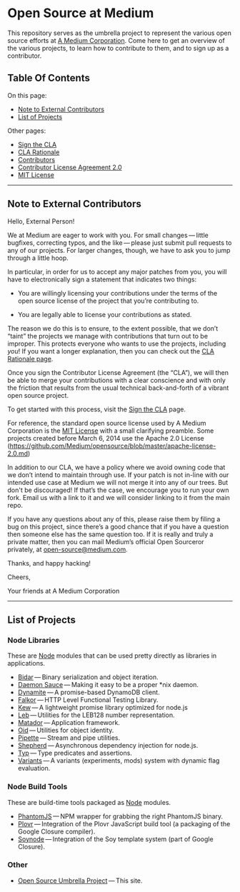 Open Source at Medium
==============================================

This repository serves as the umbrella project to represent the
various open source efforts at [A Medium Corporation](https://medium.com).
Come here to get an overview of the various projects, to learn how to
contribute to them, and to sign up as a contributor.

Table Of Contents
-----------------

On this page:

* [Note to External Contributors](#note-to-external-contributors)
* [List of Projects](#list-of-projects)

Other pages:

* [Sign the CLA](https://github.com/Medium/opensource/blob/master/sign-cla.md)
* [CLA Rationale](https://github.com/Medium/opensource/blob/master/cla-rationale.md)
* [Contributors](https://github.com/Medium/opensource/blob/master/contributors)
* [Contributor License Agreement 2.0](https://github.com/Medium/opensource/blob/master/cla-2.0.md)
* [MIT License](https://github.com/Medium/opensource/blob/master/mit-license.md)

* * * * * * * * * * * * * * * * * * * * * * * * * * * * * * * *

Note to External Contributors
-----------------------------

Hello, External Person!

We at Medium are eager to work with you. For small changes&#8201;&mdash;&#8201;little
bugfixes, correcting typos, and the like&#8201;&mdash;&#8201;please just submit pull
requests to any of our projects. For larger changes, though, we have to ask you to jump
through a little hoop.

In particular, in order for us to accept any major patches from you, you will have to
electronically sign a statement that indicates two things:

* You are willingly licensing your contributions under the terms of
  the open source license of the project that you’re contributing to.

* You are legally able to license your contributions as stated.

The reason we do this is to ensure, to the extent possible, that we don’t “taint”
the projects we manage with contributions that turn out to be improper. This protects
everyone who wants to use the projects, including *you*! If you want a longer explanation,
then you can check out the [CLA Rationale page](https://github.com/Medium/opensource/blob/master/cla-rationale.md).

Once you sign the Contributor License Agreement (the “CLA”), we will then be able to
merge your contributions with a clear conscience and with only the friction that results
from the usual technical back-and-forth of a vibrant open source project.

To get started with this process, visit the
[Sign the CLA](https://github.com/Medium/opensource/blob/master/sign-cla.md)
page.

For reference, the standard open source license used by A Medium
Corporation is the
[MIT License](https://github.com/Medium/opensource/blob/master/mit-license.md)
with a small clarifying preamble. Some projects created before March 6, 2014 use
the Apache 2.0 License (https://github.com/Medium/opensource/blob/master/apache-license-2.0.md)

In addition to our CLA, we have a policy where we avoid owning code that we don’t intend
to maintain through use. If your patch is not in-line with our intended use case
at Medium we will not merge it into any of our trees. But don't be discouraged! If
that’s the case, we encourage you to run your own fork. Email us with a link to it
and we will consider linking to it from the main repo.

If you have any questions about any of this, please raise them by
filing a bug on this project, since there’s a good chance that if you
have a question then someone else has the same question too. If it is
really and truly a private matter, then you can mail Medium’s
official Open Sourceror privately, at
[open-source@medium.com](mailto:open-source@medium.com).

Thanks, and happy hacking!

Cheers,

Your friends at A Medium Corporation

* * * * * * * * * * * * * * * * * * * * * * * * * * * * * * * *

List of Projects
----------------

### Node Libraries

These are [Node](http://nodejs.org/) modules that can be used pretty directly as
libraries in applications.

* [Bidar](https://github.com/Medium/bidar)&#8201;&mdash;&#8201;Binary serialization
  and object iteration.
* [Daemon Sauce](https://github.com/Medium/daemonsauce)&#8201;&mdash;&#8201;Making
  it easy to be a proper *nix daemon.
* [Dynamite](https://github.com/Medium/dynamite)&#8201;&mdash;&#8201;A promise-based DynamoDB client.
* [Falkor](https://github.com/Medium/falkor)&#8201;&mdash;&#8201;HTTP Level Functional
  Testing Library.
* [Kew](https://github.com/Medium/kew)&#8201;&mdash;&#8201;A lightweight promise library optimized for node.js
* [Leb](https://github.com/Medium/leb)&#8201;&mdash;&#8201;Utilities for the LEB128
  number representation.
* [Matador](https://github.com/Medium/matador)&#8201;&mdash;&#8201;Application
  framework.
* [Oid](https://github.com/Medium/oid)&#8201;&mdash;&#8201;Utilities for object
  identity.
* [Pipette](https://github.com/Medium/pipette)&#8201;&mdash;&#8201;Stream and pipe
  utilities.
* [Shepherd](https://github.com/Medium/shepherd)&#8201;&mdash;&#8201;Asynchronous dependency injection for node.js.
* [Typ](https://github.com/Medium/typ)&#8201;&mdash;&#8201;Type predicates and
  assertions.
* [Variants](https://github.com/Medium/variants)&#8201;&mdash;&#8201;A variants
  (experiments, mods) system with dynamic flag evaluation.

### Node Build Tools

These are build-time tools packaged as [Node](http://nodejs.org/) modules.

* [PhantomJS](https://github.com/Medium/phantomjs)&#8201;&mdash;&#8201;NPM wrapper for
  grabbing the right PhantomJS binary.
* [Plovr](https://github.com/Medium/plovr)&#8201;&mdash;&#8201;Integration of
  the Plovr JavaScript build tool (a packaging of the Google Closure compiler).
* [Soynode](https://github.com/Medium/soynode)&#8201;&mdash;&#8201;Integration of
  the Soy template system (part of Google Closure).

### Other

* [Open Source Umbrella Project](https://github.com/Medium/opensource)&#8201;&mdash;&#8201;This site.
